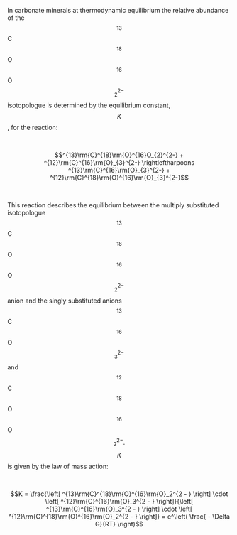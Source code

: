 In carbonate minerals at thermodynamic equilibrium the relative abundance of the
$$^{13}$$C$$^{18}$$O$$^{16}$$O$$_{2}^{2-}$$ isotopologue is determined by the
equilibrium constant, $$K$$, for the reaction:

 

$$^{13}\rm{C}^{18}\rm{O}^{16}O_{2}^{2-} + ^{12}\rm{C}^{16}\rm{O}_{3}^{2-}
\rightleftharpoons ^{13}\rm{C}^{16}\rm{O}_{3}^{2-} +
^{12}\rm{C}^{18}\rm{O}^{16}\rm{O}_{3}^{2-}$$

 

This reaction describes the equilibrium between the multiply substituted
isotopologue $$^{13}$$C$$^{18}$$O$$^{16}$$O$$_{2}^{2-}$$ anion and the singly
substituted anions $$^{13}$$C$$^{16}$$O$$_{3}^{2-}$$ and
$$^{12}$$C$$^{18}$$O$$^{16}$$O$$_{2}^{2-}.$$ $$K$$ is given by the law of mass
action:

 

$$K = \frac{\left[ ^{13}\rm{C}^{18}\rm{O}^{16}\rm{O}_2^{2 - } \right] \cdot
\left[ ^{12}\rm{C}^{16}\rm{O}_3^{2 - } \right]}{\left[
^{13}\rm{C}^{16}\rm{O}_3^{2 - } \right] \cdot \left[
^{12}\rm{C}^{18}\rm{O}^{16}\rm{O}_2^{2 - } \right]} = e^\left( \frac{ - \Delta
G}{RT} \right)$$
